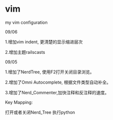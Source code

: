 vim
===

my vim configuration


09/06

1.增加vim indent, 更清楚的显示缩进层次

2.增加主题railscasts

09/05

1.增加了NerdTree, 使用F2打开关闭目录浏览。

2.增加了Omni Autocomplete, 根据文件类型自动补全。

3.增加了Nerd_Commenter,加快注释和反注释的速度。


Key Mapping:

<F2> 打开或者关闭Nerd_Tree
<F5> 执行python

